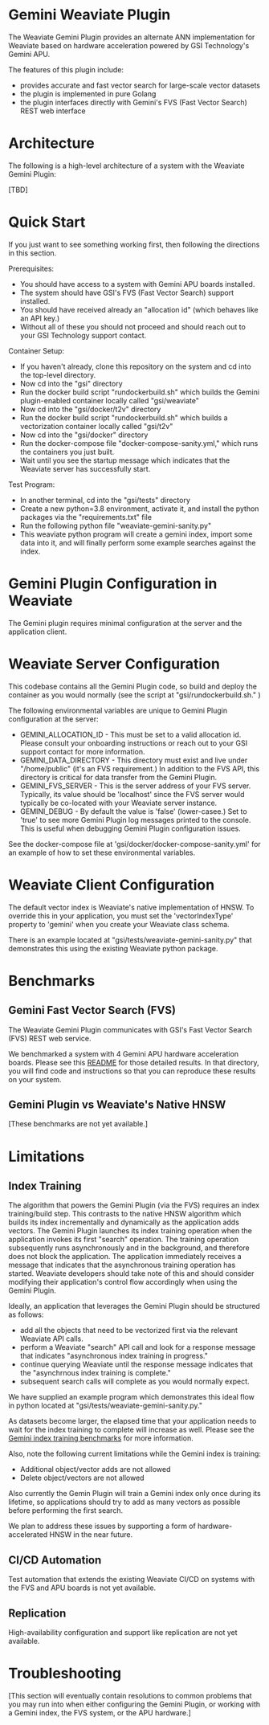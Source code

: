 
# Gemini Weaviate Plugin

The Weaviate Gemini Plugin provides an alternate ANN implementation for Weaviate based on hardware acceleration powered by GSI Technology's Gemini APU.

The features of this plugin include:
* provides accurate and fast vector search for large-scale vector datasets 
* the plugin is implemented in pure Golang
* the plugin interfaces directly with Gemini's FVS (Fast Vector Search) REST web interface

# Architecture

The following is a high-level architecture of a system with the Weaviate Gemini Plugin:

[TBD]

# Quick Start

If you just want to see something working first, then following the directions in this section.

Prerequisites:
* You should have access to a system with Gemini APU boards installed.
* The system should have GSI's FVS (Fast Vector Search) support installed.
* You should have received already an "allocation id" (which behaves like an API key.)
* Without all of these you should not proceed and should reach out to your GSI Technology support contact.

Container Setup:
* If you haven't already, clone this repository on the system and cd into the top-level directory.
* Now cd into the "gsi" directory
* Run the docker build script "rundockerbuild.sh" which builds the Gemini plugin-enabled container locally called "gsi/weaviate"
* Now cd into the "gsi/docker/t2v" directory
* Run the docker build script "rundockerbuild.sh" which builds a vectorization container locally called "gsi/t2v"
* Now cd into the "gsi/docker" directory
* Run the docker-compose file "docker-compose-sanity.yml," which runs the containers you just built.
* Wait until you see the startup message which indicates that the Weaviate server has successfully start.

Test Program:
* In another terminal, cd into the "gsi/tests" directory
* Create a new python=3.8 environment, activate it, and install the python packages via the "requirements.txt" file
* Run the following python file "weaviate-gemini-sanity.py"
* This weaviate python program will create a gemini index, import some data into it, and will finally perform some example searches against the index.

# Gemini Plugin Configuration in Weaviate

The Gemini plugin requires minimal configuration at the server and the application client. 

# Weaviate Server Configuration

This codebase contains all the Gemini Plugin code, so build and deploy the container as you would normally (see the script at "gsi/rundockerbuild.sh." )

The following environmental variables are unique to Gemini Plugin configuration at the server:
* GEMINI_ALLOCATION_ID - This must be set to a valid allocation id.  Please consult your onboarding instructions or reach out to your GSI support contact for more information.
* GEMINI_DATA_DIRECTORY - This directory must exist and live under "/home/public" (it's an FVS requirement.)  In addition to the FVS API, this directory is critical for data transfer from the Gemini Plugin.
* GEMINI_FVS_SERVER - This is the server address of your FVS server.  Typically, its value should be 'localhost' since the FVS server would typically be co-located with your Weaviate server instance.
* GEMINI_DEBUG - By default the value is 'false' (lower-casee.)  Set to 'true' to see more Gemini Plugin log messages printed to the console.  This is useful when debugging Gemini Plugin configuration issues.

See the docker-compose file at 'gsi/docker/docker-compose-sanity.yml' for an example of how to set these environmental variables.

# Weaviate Client Configuration

The default vector index is Weaviate's native implementation of HNSW.  To override this in your application, you must set the 'vectorIndexType' property to 'gemini' when you create your Weaviate class schema.

There is an example located at "gsi/tests/weaviate-gemini-sanity.py" that demonstrates this using the existing Weaviate python package.

# Benchmarks

## Gemini Fast Vector Search (FVS)

The Weaviate Gemini Plugin communicates with GSI's Fast Vector Search (FVS) REST web service.

We benchmarked a system with 4 Gemini APU hardware acceleration boards.  Please see this [README](fvs/README.md) for those detailed results.  In that directory, you will find code and instructions so that you can reproduce these results on your system.

## Gemini Plugin vs Weaviate's Native HNSW

[These benchmarks are not yet available.]

# Limitations

## Index Training

The algorithm that powers the Gemini Plugin (via the FVS) requires an index training/build step.  This contrasts to the native HNSW algorithm which builds its index incrementally and dynamically as the application adds vectors. The Gemini Plugin launches its index training operation when the application invokes its first "search" operation.  The training operation subsequently runs asynchronously and in the background, and therefore does not block the application.  The application immediately receives a message that indicates that the asynchronous training operation has started.  Weaviate developers should take note of this and should consider modifying their application's control flow accordingly when using the Gemini Plugin.

Ideally, an application that leverages the Gemini Plugin should be structured as follows:
* add all the objects that need to be vectorized first via the relevant Weaviate API calls.
* perform a Weaviate "search" API call and look for a response message that indicates "asynchronous index training in progress."
* continue querying Weaviate until the response message indicates that the "asynchrnous index training is complete."
* subsequent search calls will complete as you would normally expect.

We have supplied an example program which demonstrates this ideal flow in python located at "gsi/tests/weaviate-gemini-sanity.py."

As datasets become larger, the elapsed time that your application needs to wait for the index training to complete will increase as well.  Please see the [Gemini index training benchmarks](fvs/README.md) for more information.

Also, note the following current limitations while the Gemini index is training:
* Additional object/vector adds are not allowed
* Delete object/vectors are not allowed

Also currently the Gemin Plugin will train a Gemini index only once during its lifetime, so applications should try to add as many vectors as possible before performing the first search.

We plan to address these issues by supporting a form of hardware-accelerated HNSW in the near future.

## CI/CD Automation

Test automation that extends the existing Weaviate CI/CD on systems with the FVS and APU boards is not yet available.

## Replication

High-availability configuration and support like replication are not yet available.

# Troubleshooting

[This section will eventually contain resolutions to common problems that you may run into when either configuring the Gemini Plugin, or working with a Gemini index, the FVS system, or the APU hardware.]


